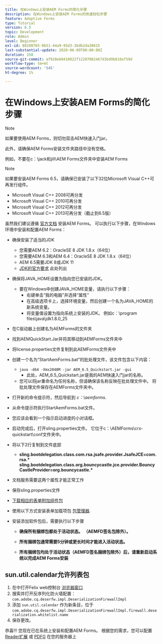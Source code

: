 ```yaml
---
title: 在Windows上安装AEM Forms的简化步骤
description: 在Windows上安装AEM Forms的快速轻松步骤
feature: Adaptive Forms
type: Tutorial
version: 6.5
topic: Development
role: Admin
level: Beginner
exl-id: 80288765-0b51-44a9-95d3-3bdb2da38615
last-substantial-update: 2020-06-09T00:00:00Z
duration: 158
source-git-commit: af928e60410022f12207082467d3bd9b818af59d
workflow-type: tm+mt
source-wordcount: '545'
ht-degree: 1%

---
```


# 在Windows上安装AEM Forms的简化步骤

>[!NOTE]
>
>如果要使用AEM Forms，则切勿双击AEM快速入门jar。
>
>此外，请确保AEM Forms安装文件夹路径中没有空格。
>
>例如，不要在c：\jack和jill\AEM Forms文件夹中安装AEM Forms

>[!NOTE]
>
>如果要安装AEM Forms 6.5，请确保已安装了以下32位Microsoft Visual C++可再发行组件。
>
>* Microsoft Visual C++ 2008可再分发
>* Microsoft Visual C++ 2010可再分发
>* Microsoft Visual C++ 2012可再分发
>* Microsoft Visual C++ 2013可再分发（截止到6.5版）

虽然我们建议遵循 [官方文档](https://helpx.adobe.com/cn/experience-manager/6-3/forms/using/installing-configuring-aem-forms-osgi.html) 安装AEM Forms。 可以执行以下步骤，在Windows环境中安装和配置AEM Forms：

* 确保安装了适当的JDK
   * 您需要AEM 6.2：OracleSE 8 JDK 1.8.x（64位）
   * 您需要AEM 6.3和AEM 6.4：OracleSE 8 JDK 1.8.x（64位）
   * AEM 6.5需要JDK 8或JDK 11
   * [JDK的官方要求](https://experienceleague.adobe.com/docs/experience-manager-65/deploying/introduction/technical-requirements.html?lang=zh-Hans) 此处列出
* 确保将JAVA_HOME设置为指向您已安装的JDK。
   * 要在Windows中创建JAVA_HOME变量，请执行以下步骤：
      * 右键单击“我的电脑”并选择“属性”
      * 在高级选项卡上，选择环境变量，然后创建一个名为JAVA_HOME的新系统变量。
      * 将变量值设置为指向系统上安装的JDK。 例如c：\program files\java\jdk1.8.0_25

* 在C驱动器上创建名为AEMForms的文件夹
* 找到AEMQuickStart.Jar并将其移动到AEMForms文件夹中
* 将license.properties文件复制到此AEMForms文件夹中
* 创建一个名为“StartAemForms.bat”的批处理文件，该文件包含以下内容：
   * `java -d64 -Xmx2048M -jar AEM_6.5_Quickstart.jar -gui`
      * 此处，AEM_6.5_Quickstart.jar是我的AEM快速入门jar的名称。
   * 您可以将jar重命名为任何名称，但请确保该名称反映在批处理文件中。 将批处理文件保存在AEMForms文件夹中。

* 打开新的命令提示符，然后导航到 _c：\aemforms_.

* 从命令提示符执行StartAemForms.bat文件。

* 您应该会看到一个指示启动进度的小对话框。

* 启动完成后，打开sling.properties文件。 它位于c：\AEMForms\crx-quickstart\conf文件夹中。

* 将以下2行复制到文件底部
   * **sling.bootdelegation.class.com.rsa.jsafe.provider.JsafeJCE=com.rsa.&#42;** **sling.bootdelegation.class.org.bouncycastle.jce.provider.BouncyCastleProvider=org.bouncycastle.&#42;**
* 文档服务需要这两个属性才能正常工作
* 保存sling.properties文件
* [下载相应的表单附加组件包](https://experienceleague.adobe.com/docs/experience-manager-release-information/aem-release-updates/forms-updates/aem-forms-releases.html?lang=en)
* 使用以下方式安装表单加载项包 [包管理器](http://localhost:4502/crx/packmgr/index.jsp).
* 安装添加软件包后，需要执行以下步骤

   * **确保所有捆绑包都处于活动状态。 （AEMFD签名包除外）。**
   * **所有捆绑包通常需要5分钟或更长时间才能进入活动状态。**

   * **所有捆绑包均处于活动状态（AEMFD签名捆绑包除外）后，请重新启动系统以完成AEM Forms安装**

## sun.util.calendar允许列表包

1. 在中打开Felix web控制台 [浏览器窗口](http://localhost:4502/system/console/configMgr)
1. 搜索并打开反序列化防火墙配置： `com.adobe.cq.deserfw.impl.DeserializationFirewallImpl`
1. 添加 `sun.util.calendar` 作为新条目，位于 `com.adobe.cq.deserfw.impl.DeserializationFirewallImpl.firewall.deserialization.whitelist.name`
1. 保存更改。

恭喜!!! 您现在已在系统上安装和配置AEM Forms。
根据您的需求，您可以配置  [Reader扩展](https://experienceleague.adobe.com/docs/experience-manager-learn/forms/document-services/configuring-reader-extension-osgi.html) 或 [PDFG](https://experienceleague.adobe.com/docs/experience-manager-65/forms/install-aem-forms/osgi-installation/install-configure-document-services.html) 在您的服务器上
